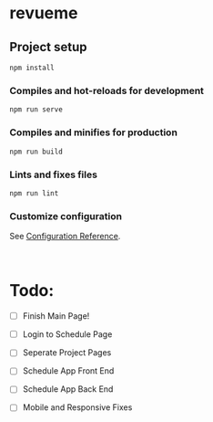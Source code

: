 # revueme

## Project setup
```
npm install
```

### Compiles and hot-reloads for development
```
npm run serve
```

### Compiles and minifies for production
```
npm run build
```

### Lints and fixes files
```
npm run lint
```

### Customize configuration
See [Configuration Reference](https://cli.vuejs.org/config/).  

&nbsp;
# Todo:

-[ ] Finish Main Page!
-[ ] Login to Schedule Page
-[ ] Seperate Project Pages
-[ ] Schedule App Front End
-[ ] Schedule App Back End
-[ ] Mobile and Responsive Fixes


